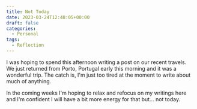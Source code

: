 ```yaml
---
title: Not Today
date: 2023-03-24T12:48:05+00:00
draft: false
categories:
  - Personal
tags:
  - Reflection
---
```


I was hoping to spend this afternoon writing a post on our recent travels. We just returned from Porto, Portugal early this morning and it was a wonderful trip. The catch is, I'm just too tired at the moment to write about much of anything.

In the coming weeks I'm hoping to relax and refocus on my writings here and I'm confident I will have a bit more energy for that but... not today.